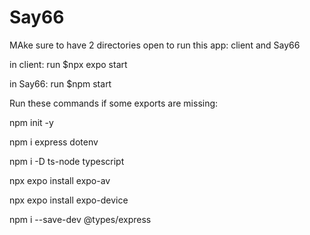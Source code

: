 # Say66

MAke sure to have 2 directories open to run this app: client and Say66

in client: run $npx expo start

in Say66: run $npm start


Run these commands if some exports are missing:


npm init -y

npm i express dotenv

npm i -D ts-node typescript

npx expo install expo-av

npx expo install expo-device

npm i --save-dev @types/express
